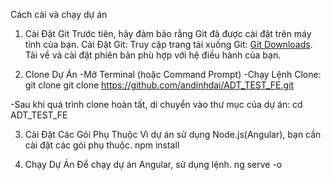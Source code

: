 Cách cài và chạy dự án
1. Cài Đặt Git
Trước tiên, hãy đảm bảo rằng Git đã được cài đặt trên máy tính của bạn.
Cài Đặt Git:
Truy cập trang tải xuống Git: [Git Downloads](https://git-scm.com/downloads).
Tải về và cài đặt phiên bản phù hợp với hệ điều hành của bạn.

2. Clone Dự Án
-Mở Terminal (hoặc Command Prompt)
-Chạy Lệnh Clone:  
  git clone git clone https://github.com/andinhdai/ADT_TEST_FE.git

-Sau khi quá trình clone hoàn tất, di chuyển vào thư mục của dự án:
  cd ADT_TEST_FE
  
3. Cài Đặt Các Gói Phụ Thuộc
Vì dự án sử dụng Node.js(Angular), bạn cần cài đặt các gói phụ thuộc.
  npm install

4. Chạy Dự Án
Để chạy dự án Angular, sử dụng lệnh.
  ng serve -o



